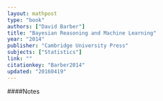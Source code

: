 ```yaml
---
layout: mathpost
type: "book"
authors: ["David Barber"]
title: "Bayesian Reasoning and Machine Learning"
year: "2014"
publisher: "Cambridge University Press"
subjects: ["Statistics"]
link: ""
citationkey: "Barber2014"
updated: "20160419"
---
```


####Notes
